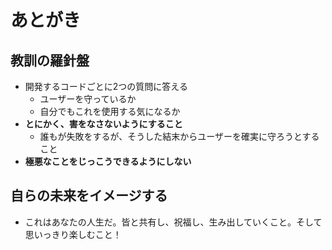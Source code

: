 # あとがき

## 教訓の羅針盤

- 開発するコードごとに2つの質問に答える
    - ユーザーを守っているか
    - 自分でもこれを使用する気になるか
- **とにかく、害をなさないようにすること**
    - 誰もが失敗をするが、そうした結末からユーザーを確実に守ろうとすること
- **極悪なことをじっこうできるようにしない**

## 自らの未来をイメージする

- これはあなたの人生だ。皆と共有し、祝福し、生み出していくこと。そして思いっきり楽しむこと！
